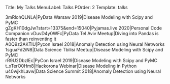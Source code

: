 Title: My Talks
MenuLabel: Talks
POrder: 2
Template: talks

3mRlohQLNLA|PyData Warsaw 2019|Disease Modeling with Scipy and PyMC  
gZgKH10dgJw?start=13375&end=15040|Pyjamas.live 2020|Personal Code Companion
vDuvD4y0WFc|PyData Tel Aviv Meetup|Diving into Pandas is faster than reinventing it   
A0Q9z2AKTlU|Pycon Israel 2018|Anomaly Detection using Neural Networks   
1sguaFd2iN8|Data Science Tbilisi Meetup|Disease Modeling with Scipy and PyMC  
rR9U2DbzlEc|PyCon Israel 2019|Disease Modeling with Scipy and PyMC  
t_xTerO0Hm8|Hackorona Webinar|Disease Modeling in Python  
u40wjkhLavw|Data Science Summit 2018|Anomaly Detection using Neural Networks   
    